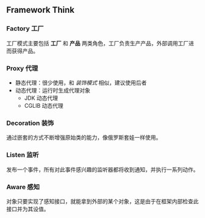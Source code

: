 ## Framework Think

### Factory 工厂

工厂模式主要包括 **工厂** 和 **产品** 两类角色，工厂负责生产产品，外部调用工厂进而获得产品。

### Proxy 代理

* 静态代理：很少使用，和 *装饰模式* 相似，建议使用后者
* 动态代理：运行时生成代理对象
  * JDK 动态代理
  * CGLIB 动态代理

### Decoration 装饰

通过嵌套的方式不断增强原始类的能力，像俄罗斯套娃一样使用。

### Listen 监听

发布一个事件，所有对此事件感兴趣的监听器都将收到通知，并执行一系列动作。

### Aware 感知

对象只要实现了感知接口，就能拿到外部的某个对象，这是由于在框架内部检查此接口并为其设值。